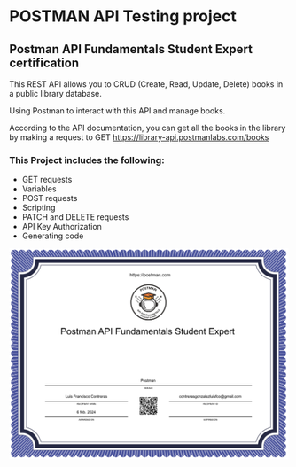 # POSTMAN API Testing project

## Postman API Fundamentals Student Expert certification

This REST API allows you to CRUD (Create, Read, Update, Delete) books in a public library database. 

Using Postman to interact with this API and manage books. 

According to the API documentation, you can get all the books in the library by making a request to GET https://library-api.postmanlabs.com/books

### This Project includes the following:

- GET requests
- Variables 
- POST requests
- Scripting
- PATCH and DELETE requests
- API Key Authorization
- Generating code

![Screenshot Index](./certification.png)